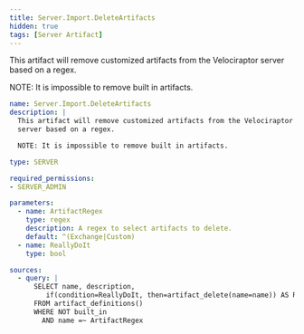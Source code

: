 ```yaml
---
title: Server.Import.DeleteArtifacts
hidden: true
tags: [Server Artifact]
---
```


This artifact will remove customized artifacts from the Velociraptor
server based on a regex.

NOTE: It is impossible to remove built in artifacts.


```yaml
name: Server.Import.DeleteArtifacts
description: |
  This artifact will remove customized artifacts from the Velociraptor
  server based on a regex.

  NOTE: It is impossible to remove built in artifacts.

type: SERVER

required_permissions:
- SERVER_ADMIN

parameters:
  - name: ArtifactRegex
    type: regex
    description: A regex to select artifacts to delete.
    default: ^(Exchange|Custom)
  - name: ReallyDoIt
    type: bool

sources:
  - query: |
      SELECT name, description,
         if(condition=ReallyDoIt, then=artifact_delete(name=name)) AS ReallyDoIt
      FROM artifact_definitions()
      WHERE NOT built_in
        AND name =~ ArtifactRegex

```
